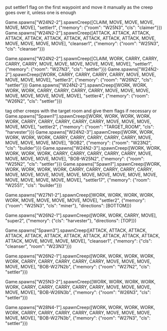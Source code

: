put settler1 flag on the first waypoint and move it manually as the creep goes over it, unless one is enough

Game.spawns["W24N2-2"].spawnCreep([CLAIM, MOVE, MOVE, MOVE, MOVE, MOVE], "settler1", {"memory": {"room": "W25N3", "cls": "claimer"}})
Game.spawns["W24N2-2"].spawnCreep([ATTACK, ATTACK, ATTACK, ATTACK, ATTACK, ATTACK, ATTACK, ATTACK, ATTACK, ATTACK, MOVE, MOVE, MOVE, MOVE, MOVE], "cleanser1", {"memory": {"room": "W25N3", "cls": "cleanser"}})

Game.spawns["W24N2-2"].spawnCreep([CLAIM, WORK, CARRY, CARRY, CARRY, CARRY, MOVE, MOVE, MOVE, MOVE, MOVE, MOVE], "settler1", {"memory": {"room": "W27N3", "cls": "settler"}})
Game.spawns["W24N2-2"].spawnCreep([WORK, CARRY, CARRY, CARRY, CARRY, MOVE, MOVE, MOVE, MOVE, MOVE], "settler3", {"memory": {"room": "W26N2", "cls": "settler"}})
Game.spawns["W24N2-2"].spawnCreep([WORK, WORK, WORK, WORK, CARRY, CARRY, CARRY, CARRY, MOVE, MOVE, MOVE, MOVE, MOVE, MOVE, MOVE, MOVE], "settler4", {"memory": {"room": "W26N2", "cls": "settler"}})

tag other creeps with the target room and give them flags if necessary or 
Game.spawns["Spawn1"].spawnCreep([WORK, WORK, WORK, WORK, WORK, CARRY, CARRY, CARRY, CARRY, CARRY, MOVE, MOVE, MOVE, MOVE, MOVE], "settler2", {"memory": {"room": "TARGET_ROOM", "cls": "harvester"}})
Game.spawns["W24N2-3"].spawnCreep([WORK, WORK, WORK, WORK, WORK, CARRY, CARRY, CARRY, CARRY, CARRY, MOVE, MOVE, MOVE, MOVE, MOVE], "BOB2", {"memory": {"room": "W23N2", "cls": "builder"}})
Game.spawns["W24N2-3"].spawnCreep([WORK, WORK, WORK, WORK, WORK, CARRY, CARRY, CARRY, CARRY, CARRY, MOVE, MOVE, MOVE, MOVE, MOVE], "BOB-W25N2", {"memory": {"room": "W25N2", "cls": "settler"}})
Game.spawns["Spawn1"].spawnCreep([WORK, WORK, WORK, WORK, WORK, CARRY, CARRY, CARRY, CARRY, CARRY, MOVE, MOVE, MOVE, MOVE, MOVE, MOVE, MOVE, MOVE, MOVE, MOVE, MOVE, MOVE, MOVE, MOVE, MOVE], "settler17", {"memory": {"room": "W25S1", "cls": "builder"}})

Game.spawns["W27N1-2"].spawnCreep([WORK, WORK, WORK, WORK, WORK, MOVE, MOVE, MOVE, MOVE, MOVE], "settler2", {"memory": {"room": "W25N3", "cls": "miner"}, "directions": [BOTTOM]})

Game.spawns["W26N2-1"].spawnCreep([WORK, WORK, CARRY, MOVE], "super2", {"memory": {"cls": "harvester"}, "directions": [TOP]})

Game.spawns["Spawn3"].spawnCreep([ATTACK, ATTACK, ATTACK, ATTACK, ATTACK, ATTACK, ATTACK, ATTACK, ATTACK, ATTACK, ATTACK, ATTACK, MOVE, MOVE, MOVE, MOVE], "cleanser1", {"memory": {"cls": "cleanser", "room": "W23N3"}})





Game.spawns["W26N2-1"].spawnCreep([WORK, WORK, WORK, WORK, WORK, CARRY, CARRY, CARRY, CARRY, CARRY, MOVE, MOVE, MOVE, MOVE, MOVE], "BOB-W27N2b", {"memory": {"room": "W27N2", "cls": "settler"}})

Game.spawns["W25N3-2"].spawnCreep([WORK, WORK, WORK, WORK, WORK, CARRY, CARRY, CARRY, CARRY, CARRY, MOVE, MOVE, MOVE, MOVE, MOVE], "BOB-W26N3b", {"memory": {"room": "W26N3", "cls": "settler"}})

Game.spawns["W28N4-1"].spawnCreep([WORK, WORK, WORK, WORK, WORK, CARRY, CARRY, CARRY, CARRY, CARRY, MOVE, MOVE, MOVE, MOVE, MOVE], "BOB-W27N3b", {"memory": {"room": "W27N3", "cls": "settler"}})


